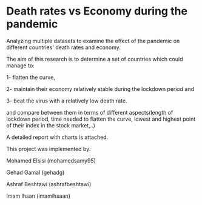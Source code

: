 # Death rates vs Economy during the pandemic
Analyzing multiple datasets to examine the effect of the pandemic on different countries' death rates and economy.

The aim of this research is to determine a set of countries which could manage to:

1- flatten the curve,

2- maintain their economy relatively stable during the lockdown period and

3- beat the virus with a relatively low death rate.

and compare between them in terms of different aspects(length of lockdown period, time needed to flatten the curve, lowest and highest point of their index in the stock market,..)

A detailed report with charts is attached.

This project was implemented by:

Mohamed Elsisi (mohamedsamy95)

Gehad Gamal (gehadg)

Ashraf Beshtawi (ashrafbeshtawi)

Imam Ihsan (imamihsaan)
